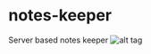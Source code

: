 # notes-keeper
Server based notes keeper
![alt tag](https://content.screencast.com/users/tanya_13/folders/Jing/media/a4d4899f-077b-461e-85be-423065dbdf0c/2016-12-30_2245.png)
